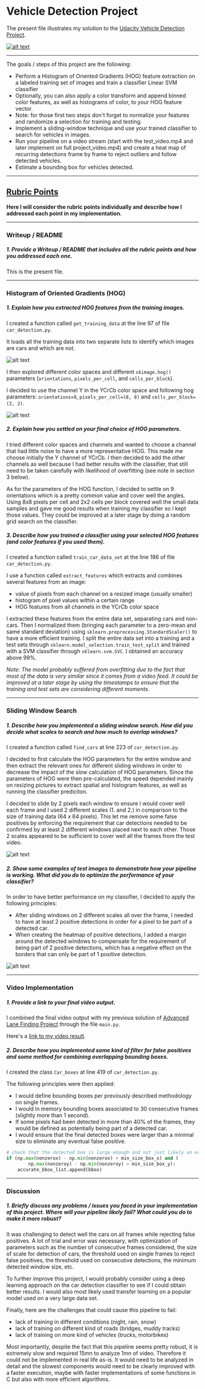 # Vehicle Detection Project

The present file illustrates my solution to the [Udacity Vehicle Detection Project](https://github.com/udacity/CarND-Vehicle-Detection).

[![alt text](output_images/youtube_project.png)](https://www.youtube.com/watch?v=cNEpPq1f3nU)

---

The goals / steps of this project are the following:

* Perform a Histogram of Oriented Gradients (HOG) feature extraction on a labeled training set of images and train a classifier Linear SVM classifier
* Optionally, you can also apply a color transform and append binned color features, as well as histograms of color, to your HOG feature vector. 
* Note: for those first two steps don't forget to normalize your features and randomize a selection for training and testing.
* Implement a sliding-window technique and use your trained classifier to search for vehicles in images.
* Run your pipeline on a video stream (start with the test_video.mp4 and later implement on full project_video.mp4) and create a heat map of recurring detections frame by frame to reject outliers and follow detected vehicles.
* Estimate a bounding box for vehicles detected.

---

## [Rubric Points](https://review.udacity.com/#!/rubrics/513/view)

**Here I will consider the rubric points individually and describe how I addressed each point in my implementation.**

---

### Writeup / README

##### 1. Provide a Writeup / README that includes all the rubric points and how you addressed each one.  
This is the present file.

---

### Histogram of Oriented Gradients (HOG)

##### 1. Explain how you extracted HOG features from the training images.

I created a function called `get_training_data` at the line 97 of file `car_detection.py`.

It loads all the training data into two separate lists to identify which images are cars and which are not.

![alt text](output_images/data_sample.png "Training data sample")

I then explored different color spaces and different `skimage.hog()` parameters (`orientations`, `pixels_per_cell`, and `cells_per_block`).

I decided to use the channel Y in the YCrCb color space and following hog parameters:  `orientations=9`, `pixels_per_cell=(8, 8)` and `cells_per_block=(2, 2)`.

![alt text](output_images/hog_channel_sample.png "Hog data on Y channel of YCrCb")

##### 2. Explain how you settled on your final choice of HOG parameters.

I tried different color spaces and channels and wanted to choose a channel that had little noise to have a more representative HOG. This made me choose initially the Y channel of YCrCb. I then decided to add the other channels as well because I had better results with the classifier, that still need to be taken carefully with likelihood of overfitting (see note in section 3 below).

As for the parameters of the HOG function, I decided to settle on 9 orientations which is a pretty common value and cover well the angles. Using 8x8 pixels per cell and 2x2 cells per block covered well the small data samples and gave me good results when training my classifier so I kept those values. They could be improved at a later stage by doing a random grid search on the classifier.

##### 3. Describe how you trained a classifier using your selected HOG features (and color features if you used them).

I created a function called `train_car_data_set` at the line 186 of file `car_detection.py`.

I use a function called `extract_features` which extracts and combines several features from an image:
* value of pixels from each channel on a resized image (usually smaller)
* histogram of pixel values within a certain range
* HOG features from all channels in the YCrCb color space

I extracted these features from the entire data set, separating cars and non-cars. Then I normalized them (bringing each parameter to a zero-mean and same standard deviation) using `sklearn.preprocessing.StandardScaler()` to have a more efficient training.
I split the entire data set into a training and a test sets through `sklearn.model_selection.train_test_split` and trained with a SVM classifier through `sklearn.svm.SVC`. I obtained an accuracy above 99%.

*Note: The model probably suffered from overfitting due to the fact that most of the data is very similar since it comes from a video feed. It could be improved at a later stage by using the timestamps to ensure that the training and test sets are considering different moments.*

---

### Sliding Window Search

##### 1. Describe how you implemented a sliding window search.  How did you decide what scales to search and how much to overlap windows?

I created a function called `find_cars` at line 223 of `car_detection.py`.

I decided to first calculate the HOG parameters for the entire window and then extract the relevant ones for different sliding windows in order to decrease the impact of the slow calculation of HOG parameters. Since the parameters of HOG were then pre-calculated, the speed depended mainly on resizing pictures to extract spatial and histogram features, as well as running the classifier prediciton.

I decided to slide by 2 pixels each window to ensure I would cover well each frame and I used 2 different scales (1. and 2.) in comparison to the size of training data (64 x 64 pixels). This let me remove some false positives by enforcing the requirement that car detections needed to be confirmed by at least 2 different windows placed next to each other. Those 2 scales appeared to be sufficient to cover well all the frames from the test video.

![alt text](output_images/heatmap_single.png "Bounding box and heat map")

##### 2. Show some examples of test images to demonstrate how your pipeline is working.  What did you do to optimize the performance of your classifier?

In order to have better performance on my classifier, I decided to apply the following principles:

* After sliding windows on 2 different scales all over the frame, I needed to have at least 2 positive detections in order for a pixel to be part of a detected car.
* When creating the heatmap of positive detections, I added a margin around the detected windows to compensate for the requirement of being part of 2 positive detections, which has a negative effect on the borders that can only be part of 1 positive detection.

![alt text](output_images/accurate_bounding_boxes.png "Accurate bounding boxes")

---

### Video Implementation

##### 1. Provide a link to your final video output.

I combined the final video output with my previous solution of [Advanced Lane Finding Project](https://github.com/borisd13/CarND-Advanced-Lane-Lines) through the file `main.py`.

Here's a [link to my video result](./output_images/project_video_processed.mp4).


##### 2. Describe how you implemented some kind of filter for false positives and some method for combining overlapping bounding boxes.

I created the class `Car_boxes` at line 419 of `car_detection.py`.

The following principles were then applied:

* I would define bounding boxes per previously described methodology on single frames.
* I would in memory bounding boxes associated to 30 consecutive frames (slightly more than 1 second).
* If some pixels had been detected in more than 40% of the frames, they would be defined as potentially being part of a detected car.
* I would ensure that the final detected boxes were larger than a minimal size to eliminate any eventual false positive.

```python
# check that the detected box is large enough and not just likely an error
if (np.max(nonzerox) - np.min(nonzerox) > min_size_box_x) and (
        np.max(nonzeroy) - np.min(nonzeroy) > min_size_box_y):
    accurate_bbox_list.append(bbox)
```

---

### Discussion

##### 1. Briefly discuss any problems / issues you faced in your implementation of this project.  Where will your pipeline likely fail?  What could you do to make it more robust?

It was challenging to detect well the cars on all frames while rejecting false positives. A lot of trial and error was necessary, with optimization of parameters such as the number of consecutive frames considered, the size of scale for detection of cars, the threshold used on single frames to reject false positives, the threshold used on consecutive detections, the minimum detected window size, etc.

To further improve this project, I would probably consider using a deep learning approach on the car detection classifier to see if I could obtain better results. I would also most likely used transfer learning on a popular model used on a very large data set.

Finally, here are the challenges that could cause this pipeline to fail:

* lack of training in different conditions (night, rain, snow)
* lack of training on different kind of roads (bridges, muddy tracks)
* lack of training on more kind of vehicles (trucks, motorbikes)

Most importantly, despite the fact that this pipeline seems pretty robust, it is extremely slow and required 15mn to analyze 1mn of video. Therefore it could not be implemented in real life as-is. It would need to be analyzed in detail and the slowest components would need to be clearly improved with a faster execution, maybe with faster implementations of some functions in C but also with more efficient algorithms.
